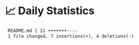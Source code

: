 # 📈 Daily Statistics

```diff
 README.md | 11 +++++++----
 1 file changed, 7 insertions(+), 4 deletions(-)
```
